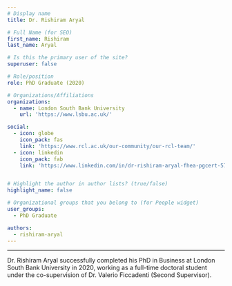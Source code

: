 ```yaml
---
# Display name
title: Dr. Rishiram Aryal

# Full Name (for SEO)
first_name: Rishiram
last_name: Aryal

# Is this the primary user of the site?
superuser: false

# Role/position
role: PhD Graduate (2020)

# Organizations/Affiliations
organizations:
  - name: London South Bank University
    url: 'https://www.lsbu.ac.uk/'

social:
  - icon: globe
    icon_pack: fas
    link: 'https://www.rcl.ac.uk/our-community/our-rcl-team/'
  - icon: linkedin
    icon_pack: fab
    link: 'https://www.linkedin.com/in/dr-rishiram-aryal-fhea-pgcert-57085750/'


# Highlight the author in author lists? (true/false)
highlight_name: false

# Organizational groups that you belong to (for People widget)
user_groups:
  - PhD Graduate

authors:
  - rishiram-aryal
---
```

---

Dr. Rishiram Aryal successfully completed his PhD in Business at London South Bank University in 2020, working as a full-time doctoral student under the co-supervision of Dr. Valerio Ficcadenti (Second Supervisor).
